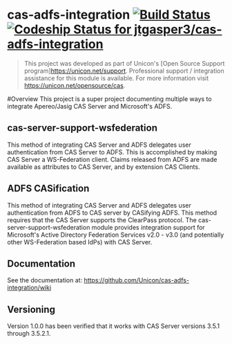 cas-adfs-integration [![Build Status](https://travis-ci.org/Unicon/cas-adfs-integration.svg?branch=master)](https://travis-ci.org/Unicon/cas-adfs-integration) [ ![Codeship Status for jtgasper3/cas-adfs-integration](https://www.codeship.io/projects/78679d20-ee7e-0131-30df-429ee894f4d5/status)](https://www.codeship.io/projects/26865)
====================

> This project was developed as part of Unicon's [Open Source Support program]<https://unicon.net/support>. Professional support / integration assistance for this module is available. For more information visit <https://unicon.net/opensource/cas>. 

#Overview
This project is a super project documenting multiple ways to integrate Apereo/Jasig CAS Server and Microsoft's ADFS.

## cas-server-support-wsfederation
This method of integrating CAS Server and ADFS delegates user authentication from CAS Server to ADFS. This is accomplished by making CAS Server a WS-Federation client. Claims released from ADFS are made available as attributes to CAS Server, and by extension CAS Clients.

## ADFS CASification
This method of integrating CAS Server and ADFS delegates user authentication from ADFS to CAS server by CASifying ADFS. This method requires that the CAS Server supports the ClearPass protocol.
The cas-server-support-wsfederation module provides integration support for Microsoft's Active Directory Federation
Services v2.0 - v3.0 (and potentially other WS-Federation based IdPs) with CAS Server.

## Documentation
See the documentation at: https://github.com/Unicon/cas-adfs-integration/wiki


## Versioning
Version 1.0.0 has been verified that it works with CAS Server versions 3.5.1 through 3.5.2.1.

